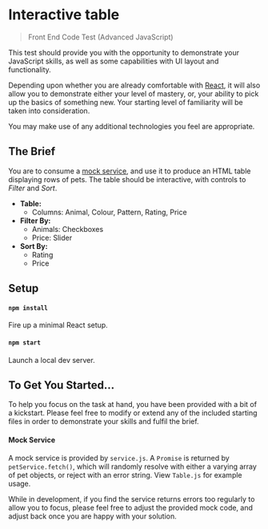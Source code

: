 # Interactive table

> Front End Code Test (Advanced JavaScript)

This test should provide you with the opportunity to demonstrate your JavaScript skills, as well as some capabilities
with UI layout and functionality.

Depending upon whether you are already comfortable with [React](https://facebook.github.io/react/), it will also allow
you to demonstrate either your level of mastery, or, your ability to pick up the basics of something new. Your starting
level of familiarity will be taken into consideration.

You may make use of any additional technologies you feel are appropriate.

## The Brief

You are to consume a [mock service](#mock-service), and use it to produce an HTML table displaying rows of pets. The
table should be interactive, with controls to *Filter* and *Sort*.

* **Table:**
  * Columns: Animal, Colour, Pattern, Rating, Price
* **Filter By:**
  * Animals: Checkboxes
  * Price: Slider
* **Sort By:**
  * Rating
  * Price

## Setup

#### `npm install`

Fire up a minimal React setup.

#### `npm start`

Launch a local dev server.

## To Get You Started...

To help you focus on the task at hand, you have been provided with a bit of a kickstart. Please feel free to modify or
extend any of the included starting files in order to demonstrate your skills and fulfil the brief.

#### Mock Service

A mock service is provided by `service.js`. A `Promise` is returned by `petService.fetch()`, which will randomly
resolve with either a varying array of pet objects, or reject with an error string. View `Table.js` for example usage.

While in development, if you find the service returns errors too regularly to allow you to focus, please feel free to adjust the provided mock code, and adjust back once you are happy with your solution.
